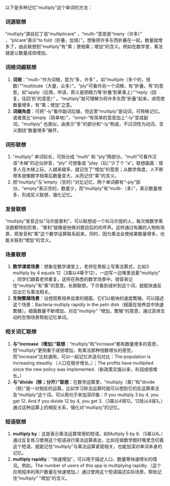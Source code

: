以下是多种记忆“multiply”这个单词的方法：

### 词源联想
“multiply”源自拉丁语“multiplicare” ，“multi-”意思是“many（许多）” ，“plicare”表示“to fold（折叠，加倍）”。想象把许多东西折叠在一起，数量就增多了，由此联想到“multiply”有“乘；使相乘；增加”的含义。例如在数学里，乘法就是让数量成倍增加。 

### 词根词缀联想
1. **词根**：“multi-”作为词根，意为“多，许多” 。如“multiple（多个的，倍数）”“multitude（大量，众多）”。“ply”可看作另一个词根，有“折叠，弯”的意思，如“apply（应用，申请，原义是把精力等‘折叠’到某事上）”“reply（回复，往回‘折’的意思）” 。“multiply”就可理解为将许多东西“折叠”起来，进而使数量增多，有“乘；增加”之意。
2. **词缀角度**：可把“-ly”看作副词后缀，但这里“multiply”是动词，可特殊记忆。或者类比“simply（简单地）”，“simpl-”有简单的意思加上“-ly”变成副词。“multiply” 也类似，由表示“多”的部分和“-ly”构成，不过词性为动词，含义围绕“数量增多”展开。 

### 词形联想
1. “multiply” 单词较长，可拆分成 “multi” 和 “ply”两部分。“multi”可看作汉语“木梯”的近似拼音，“ply” 可想象成 “play（玩）”少了个 “a”。联想画面：很多人在木梯上玩，人越来越多，就记住了“增加”的意思；从数学角度，人不断增多就像数字相乘后数量变大，从而记住“乘”的含义。
2. 把“multiply”与“empty（空的）”对比记忆，两个单词都有“-ply”部分。“empty”表示空的，数量少，而“multiply”有“multi-（多）”，表示数量增多，形成反义联想，强化记忆。 

### 发音联想
“multiply”发音近似“马尔提普利”，可以联想成一个叫马尔提的人，每次做数学乘法题都特别厉害，“普利”就像是他做对题目后的欢呼声。这样通过有趣的人物和场景，把发音和“乘”这个数学运算联系起来，同时，因为乘法会使结果数量增多，也能关联到“增加”的含义。 

### 场景联想
1. **数学课堂场景**：想象在数学课堂上，老师在黑板上写乘法算式，比如3 multiply by 4 equals 12（3乘以4等于12），一边写一边嘴里说着“multiply” 。同学们跟着老师重复，这样在熟悉的数学场景中，很容易记住“multiply”有“乘”的意思。长期联想，下次看到或听到这个词，就能快速反应出它与乘法相关。 
2. **生物繁殖场景**：设想观察培养皿里的细菌，它们以极快的速度繁殖。可以描述这个场景：Bacteria multiply rapidly in the petri dish（细菌在培养皿中快速繁殖）。细菌数量不断增加，对应“multiply” “增加，繁殖”的意思，通过具体生动的生物场景帮助记忆单词。 

### 相关词汇联想
1. **与“increase（增加）”联想**：“multiply”和“increase”都有数量增多的意思，但“multiply”更侧重于成倍增加，有乘法那种倍数增长的感觉，而“increase”比较通用。可以一起记忆并造句对比：The population is increasing steadily.（人口在稳步增长。）；The profits have multiplied since the new policy was implemented.（新政策实施以来，利润成倍增长。） 
2. **与“divide（除；分开）”联想**：在数学运算里，“multiply（乘）”和“divide（除）”是一对相反的运算。比如学习除法运算时就可以想到它的反运算乘法及“multiply”这个词。可以用句子来加深印象：If you multiply 3 by 4, you get 12. And if you divide 12 by 4, you get 3.（3乘以4得12。12除以4得3。）通过这种运算上的相反关系，强化对“multiply”的记忆。 

### 短语联想
1. **multiply by**：这是表示乘法运算常用的短语，如Multiply 5 by 6.（5乘以6。）通过反复练习使用这个短语进行乘法运算表达，比如在做数学题时嘴里念叨着这个短语，就能记住“multiply”与乘法运算紧密相关，也能加深对单词本身的记忆。 
2. **multiply rapidly**：“快速增加”，可以用于描述人口、数量等快速增长的情况。例如，The number of users of this app is multiplying rapidly.（这个应用程序的用户数量在快速增加。）通过使用这个短语描述实际场景，帮助记住“multiply” “增加”的含义。 